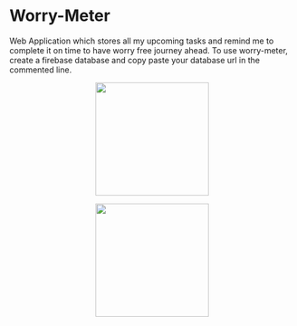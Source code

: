 # Worry-Meter
Web Application which stores all my upcoming tasks and remind me to complete it on time to have worry free journey ahead.
To use worry-meter, create a firebase database and copy paste your database url in the commented line.
<p align="center">
  <img src="https://github.com/Sid-NITS/Worry-Meter/assets/128209199/dd215790-0bb8-40db-92e5-f6e777c82b0e" width=200px />
</p>
<p align="center">
  <img src="https://github.com/Sid-NITS/Worry-Meter/assets/128209199/0fc3fd8c-0ab5-405c-86e5-0161733eb6dd" width=200px />
</p>

